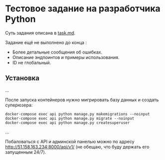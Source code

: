 # Тестовое задание на разработчика Python

Суть задания описана в [task.md](task.md).

Задание ещё не выполнено до конца : 

- Более детальные сообщения об ошибках.
- Описание эндпоинтов и примеры использования.
- ID не глобальный.


## Установка

...

После запуска контейнеров нужно мигрировать базу данных и создать суперюзера:

```
docker-compose exec api python manage.py makemigrations --noinput
docker-compose exec api python manage.py migrate --noinput
docker-compose exec api python manage.py createsuperuser
```

...


Побаловаться с API и админской панелью можно по адресу 
http://51.158.163.234:8000/api/v1/ 
(не обещаю, что буду держать его запущенным 24/7).
